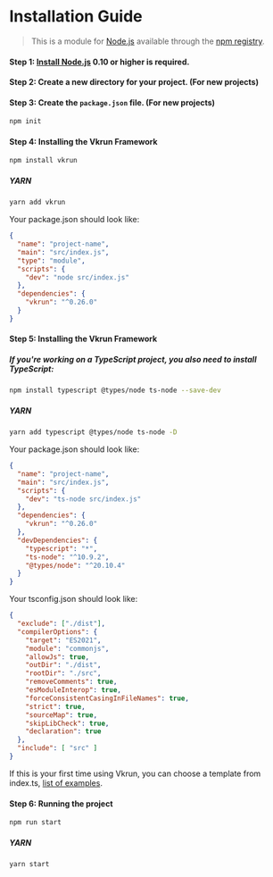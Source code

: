 # Installation Guide

> This is a module for [Node.js](https://nodejs.org/en/) available through the [npm registry](https://www.npmjs.com/package/vkrun).

#### Step 1: [Install Node.js](https://nodejs.org/en/download/) 0.10 or higher is required.

#### Step 2: Create a new directory for your project. (For new projects)

#### Step 3: Create the `package.json` file. (For new projects)
  ```bash
  npm init
  ```

#### Step 4: Installing the Vkrun Framework

```bash
npm install vkrun
```

##### YARN

```bash
yarn add vkrun
```

Your package.json should look like:

```json
{
  "name": "project-name",
  "main": "src/index.js",
  "type": "module",
  "scripts": {
    "dev": "node src/index.js"
  },
  "dependencies": {
    "vkrun": "^0.26.0"
  }
}
```

#### Step 5: Installing the Vkrun Framework

##### If you're working on a TypeScript project, you also need to install TypeScript:

```bash
npm install typescript @types/node ts-node --save-dev
```

##### YARN

```bash
yarn add typescript @types/node ts-node -D
```

Your package.json should look like:

```json
{
  "name": "project-name",
  "main": "src/index.js",
  "scripts": {
    "dev": "ts-node src/index.js"
  },
  "dependencies": {
    "vkrun": "^0.26.0"
  },
  "devDependencies": {
    "typescript": "*",
    "ts-node": "^10.9.2",
    "@types/node": "^20.10.4"
  }
}
```

Your tsconfig.json should look like:

```json
{
  "exclude": ["./dist"],
  "compilerOptions": {
    "target": "ES2021",
    "module": "commonjs",
    "allowJs": true,
    "outDir": "./dist",
    "rootDir": "./src",
    "removeComments": true,
    "esModuleInterop": true,
    "forceConsistentCasingInFileNames": true,
    "strict": true,
    "sourceMap": true,
    "skipLibCheck": true,
    "declaration": true
  },
  "include": [ "src" ]
}
```

If this is your first time using Vkrun, you can choose a template from index.ts, [list of examples](./examples).

#### Step 6: Running the project

```bash
npm run start
```

##### YARN

```bash
yarn start
```